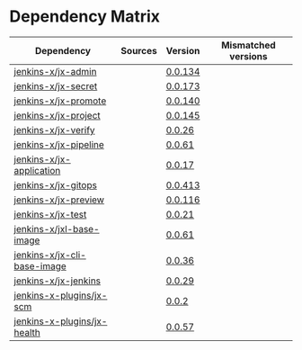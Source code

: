 # Dependency Matrix

Dependency | Sources | Version | Mismatched versions
---------- | ------- | ------- | -------------------
[jenkins-x/jx-admin](https://github.com/jenkins-x/jx-admin.git) |  | [0.0.134](https://github.com/jenkins-x/jx-admin/releases/tag/v0.0.134) | 
[jenkins-x/jx-secret](https://github.com/jenkins-x/jx-secret.git) |  | [0.0.173](https://github.com/jenkins-x/jx-secret/releases/tag/v0.0.173) | 
[jenkins-x/jx-promote](https://github.com/jenkins-x/jx-promote.git) |  | [0.0.140](https://github.com/jenkins-x/jx-promote/releases/tag/v0.0.140) | 
[jenkins-x/jx-project](https://github.com/jenkins-x/jx-project.git) |  | [0.0.145](https://github.com/jenkins-x/jx-project/releases/tag/v0.0.145) | 
[jenkins-x/jx-verify](https://github.com/jenkins-x/jx-verify) |  | [0.0.26](https://github.com/jenkins-x/jx-verify/releases/tag/v0.0.26) | 
[jenkins-x/jx-pipeline](https://github.com/jenkins-x/jx-pipeline.git) |  | [0.0.61](https://github.com/jenkins-x/jx-pipeline/releases/tag/v0.0.61) | 
[jenkins-x/jx-application](https://github.com/jenkins-x/jx-application.git) |  | [0.0.17](https://github.com/jenkins-x/jx-application/releases/tag/v0.0.17) | 
[jenkins-x/jx-gitops](https://github.com/jenkins-x/jx-gitops.git) |  | [0.0.413](https://github.com/jenkins-x/jx-gitops/releases/tag/v0.0.413) | 
[jenkins-x/jx-preview](https://github.com/jenkins-x/jx-preview.git) |  | [0.0.116](https://github.com/jenkins-x/jx-preview/releases/tag/v0.0.116) | 
[jenkins-x/jx-test](https://github.com/jenkins-x/jx-test.git) |  | [0.0.21](https://github.com/jenkins-x/jx-test/releases/tag/v0.0.21) | 
[jenkins-x/jxl-base-image](https://github.com/jenkins-x/jxl-base-image) |  | [0.0.61]() | 
[jenkins-x/jx-cli-base-image](https://github.com/jenkins-x/jx-cli-base-image.git) |  | [0.0.36]() | 
[jenkins-x/jx-jenkins](https://github.com/jenkins-x/jx-jenkins.git) |  | [0.0.29](https://github.com/jenkins-x/jx-jenkins/releases/tag/v0.0.29) | 
[jenkins-x-plugins/jx-scm](https://github.com/jenkins-x-plugins/jx-scm) |  | [0.0.2](https://github.com/jenkins-x-plugins/jx-scm/releases/tag/v0.0.2) | 
[jenkins-x-plugins/jx-health](https://github.com/jenkins-x-plugins/jx-health.git) |  | [0.0.57](https://github.com/jenkins-x-plugins/jx-health/releases/tag/v0.0.57) | 

